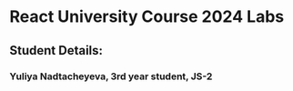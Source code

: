 # React University Course 2024 Labs


## Student Details:
### Yuliya Nadtacheyeva, 3rd year student, JS-2
